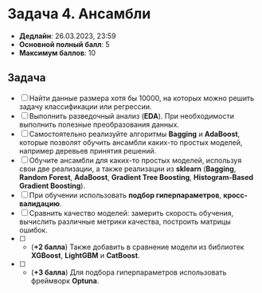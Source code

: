 # Задача 4. Ансамбли

* **Дедлайн**: 26.03.2023, 23:59
* **Основной полный балл**: 5
* **Максимум баллов**: 10

## Задача

- [ ] Найти данные размера хотя бы 10000, на которых можно решить задачу классификации или регрессии.
- [ ] Выполнить разведочный анализ (**EDA**). При необходимости выполнить полезные преобразования данных.
- [ ] Самостоятельно реализуйте алгоритмы **Bagging** и **AdaBoost**, которые позволят обучить ансамбли каких-то простых моделей, например деревьев принятия решений.
- [ ] Обучите ансамбли для каких-то простых моделей, используя свои две реализации, а также реализации из **sklearn** (**Bagging**, **Random Forest**, **AdaBoost**, **Gradient Tree Boosting**, **Histogram-Based Gradient Boosting**).
- [ ] При обучении использовать **подбор гиперпараметров**, **кросс-валидацию**.
- [ ] Сравнить качество моделей: замерить скорость обучения, вычислить различные метрики качества, построить матрицы ошибок.
- [ ] * (**+2 балла**) Также добавить в сравнение модели из библиотек **XGBoost**, **LightGBM** и **CatBoost**.
- [ ] * (**+3 балла**) Для подбора гиперпараметров использовать фреймворк **Optuna**.


